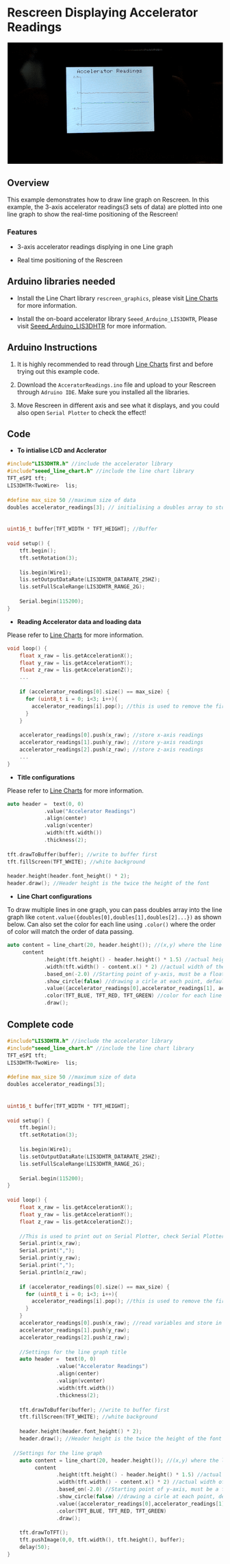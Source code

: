 # Rescreen Displaying Accelerator Readings

<div align=center><img src="https://raw.githubusercontent.com/ansonhe97/rawimages/master/img/C0279.2019-11-28%2018_25_43.gif"/></div>

## Overview

This example demonstrates how to draw line graph on Rescreen. In this example, the 3-axis accelerator readings(3 sets of data) are plotted into one line graph to show the real-time positioning of the Rescreen!

### Features

- 3-axis accelerator readings displying in one Line graph

- Real time positioning of the Rescreen

## Arduino libraries needed

- Install the Line Chart library `rescreen_graphics`, please visit [Line Charts](https://github.com/ansonhe97/GroveUIDocs/blob/master/RescreenDocs/linecharts.md) for more information.

- Install the on-board accelerator library `Seeed_Arduino_LIS3DHTR`, Please visit [Seeed_Arduino_LIS3DHTR](https://github.com/Seeed-Studio/Seeed_Arduino_LIS3DHTR) for more information.

## Arduino Instructions

1. It is highly recommended to read through [Line Charts](https://github.com/ansonhe97/GroveUIDocs/blob/master/RescreenDocs/linecharts.md) first and before trying out this example code.

2. Download the `AcceratorReadings.ino` file and upload to your Rescreen through `Adruino IDE`. Make sure you installed all the libraries.

3. Move Rescreen in different axis and see what it displays, and you could also open `Serial Plotter` to check the effect!

## Code

- **To intialise LCD and Acclerator**

```cpp
#include"LIS3DHTR.h" //include the accelerator library
#include"seeed_line_chart.h" //include the line chart library
TFT_eSPI tft;
LIS3DHTR<TwoWire>  lis;

#define max_size 50 //maximum size of data
doubles accelerator_readings[3]; // initialising a doubles array to store data


uint16_t buffer[TFT_WIDTH * TFT_HEIGHT]; //Buffer

void setup() {
    tft.begin();
    tft.setRotation(3);

    lis.begin(Wire1);
    lis.setOutputDataRate(LIS3DHTR_DATARATE_25HZ);
    lis.setFullScaleRange(LIS3DHTR_RANGE_2G);

    Serial.begin(115200);
}
```

- **Reading Accelerator data and loading data**

Please refer to [Line Charts](https://github.com/ansonhe97/GroveUIDocs/blob/master/RescreenDocs/linecharts.md) for more information.

```cpp
void loop() {
    float x_raw = lis.getAccelerationX();
    float y_raw = lis.getAccelerationY();
    float z_raw = lis.getAccelerationZ();
    ...

    if (accelerator_readings[0].size() == max_size) {
      for (uint8_t i = 0; i<3; i++){
        accelerator_readings[i].pop(); //this is used to remove the first read variable
      }
    }

    accelerator_readings[0].push(x_raw); //store x-axis readings
    accelerator_readings[1].push(y_raw); //store y-axis readings
    accelerator_readings[2].push(z_raw); //store z-axis readings
    ...
}
```

- **Title configurations**

Please refer to [Line Charts](https://github.com/ansonhe97/GroveUIDocs/blob/master/RescreenDocs/linecharts.md) for more information.

```cpp
auto header =  text(0, 0)
            .value("Accelerator Readings")
            .align(center)
            .valign(vcenter)
            .width(tft.width())
            .thickness(2);

tft.drawToBuffer(buffer); //write to buffer first
tft.fillScreen(TFT_WHITE); //white background

header.height(header.font_height() * 2);
header.draw(); //Header height is the twice the height of the font
```

- **Line Chart configurations**

To draw multiple lines in one graph, you can pass doubles array into the line graph like `cotent.value({doubles[0],doubles[1],doubles[2]...})` as shown below. Can also set the color for each line using `.color()` where the order of color will match the order of data passing.

```cpp
auto content = line_chart(20, header.height()); //(x,y) where the line graph begins
     content
            .height(tft.height() - header.height() * 1.5) //actual height of the line chart
            .width(tft.width() - content.x() * 2) //actual width of the line chart
            .based_on(-2.0) //Starting point of y-axis, must be a float
            .show_circle(false) //drawing a cirle at each point, default is on.
            .value({accelerator_readings[0],accelerator_readings[1], accelerator_readings[2]}) //passing through the data to line graph
            .color(TFT_BLUE, TFT_RED, TFT_GREEN) //color for each line
            .draw();
```

## Complete code 

```cpp
#include"LIS3DHTR.h" //include the accelerator library
#include"seeed_line_chart.h" //include the line chart library
TFT_eSPI tft;
LIS3DHTR<TwoWire>  lis;

#define max_size 50 //maximum size of data
doubles accelerator_readings[3];


uint16_t buffer[TFT_WIDTH * TFT_HEIGHT];

void setup() {
    tft.begin();
    tft.setRotation(3);

    lis.begin(Wire1);
    lis.setOutputDataRate(LIS3DHTR_DATARATE_25HZ);
    lis.setFullScaleRange(LIS3DHTR_RANGE_2G);

    Serial.begin(115200);
}

void loop() {
    float x_raw = lis.getAccelerationX();
    float y_raw = lis.getAccelerationY();
    float z_raw = lis.getAccelerationZ();

    //This is used to print out on Serial Plotter, check Serial Plotter!
    Serial.print(x_raw);
    Serial.print(",");
    Serial.print(y_raw);
    Serial.print(",");
    Serial.println(z_raw);

    if (accelerator_readings[0].size() == max_size) {
      for (uint8_t i = 0; i<3; i++){
        accelerator_readings[i].pop(); //this is used to remove the first read variable
      }
    }
    accelerator_readings[0].push(x_raw); //read variables and store in data
    accelerator_readings[1].push(y_raw);
    accelerator_readings[2].push(z_raw);

    //Settings for the line graph title
    auto header =  text(0, 0)
                .value("Accelerator Readings")
                .align(center)
                .valign(vcenter)
                .width(tft.width())
                .thickness(2);

    tft.drawToBuffer(buffer); //write to buffer first
    tft.fillScreen(TFT_WHITE); //white background

    header.height(header.font_height() * 2);
    header.draw(); //Header height is the twice the height of the font

  //Settings for the line graph
    auto content = line_chart(20, header.height()); //(x,y) where the line graph begins
         content
                .height(tft.height() - header.height() * 1.5) //actual height of the line chart
                .width(tft.width() - content.x() * 2) //actual width of the line chart
                .based_on(-2.0) //Starting point of y-axis, must be a float
                .show_circle(false) //drawing a cirle at each point, default is on.
                .value({accelerator_readings[0],accelerator_readings[1], accelerator_readings[2]}) //passing through the data to line graph
                .color(TFT_BLUE, TFT_RED, TFT_GREEN)
                .draw();

    tft.drawToTFT();
    tft.pushImage(0,0, tft.width(), tft.height(), buffer);
    delay(50);
}
```